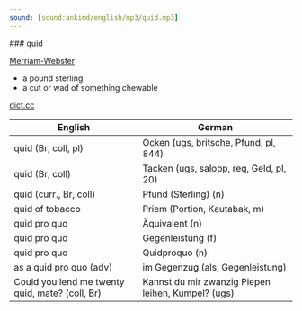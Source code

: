 ```yaml
---
sound: [sound:ankimd/english/mp3/quid.mp3]
---
```


\### quid

[Merriam-Webster](https://www.merriam-webster.com/dictionary/quid)

- a pound sterling
- a cut or wad of something chewable

[dict.cc](https://www.dict.cc/quid)

| English        | German       |
| -------------- | ------------ |
| quid (Br, coll, pl) | Öcken (ugs, britsche, Pfund, pl, 844) |
| quid (Br, coll) | Tacken (ugs, salopp, reg, Geld, pl, 20) |
| quid (curr., Br, coll) | Pfund (Sterling) (n) |
| quid of tobacco | Priem (Portion, Kautabak, m) |
| quid pro quo | Äquivalent (n) |
| quid pro quo | Gegenleistung (f) |
| quid pro quo | Quidproquo (n) |
| as a quid pro quo (adv) | im Gegenzug (als, Gegenleistung) |
| Could you lend me twenty quid, mate? (coll, Br) | Kannst du mir zwanzig Piepen leihen, Kumpel? (ugs) |
